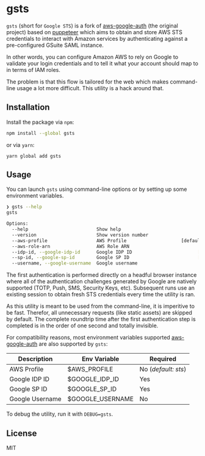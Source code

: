 # gsts

`gsts` (short for `Google STS`) is a fork of [aws-google-auth](https://github.com/cevoaustralia/aws-google-auth) (the original project) based on [puppeteer](https://pptr.dev) which aims to obtain and store AWS STS credentials to interact with Amazon services by authenticating against a pre-configured GSuite SAML instance.

In other words, you can configure Amazon AWS to rely on Google to validate your login credentials and to tell it what your account should map to in terms of IAM roles.

The problem is that this flow is tailored for the web which makes command-line usage a lot more difficult. This utility is a hack around that.

## Installation

Install the package via `npm`:

```sh
npm install --global gsts
```

or via `yarn`:

```
yarn global add gsts
```

## Usage

You can launch `gsts` using command-line options or by setting up some environment variables.

```sh
❯ gsts --help
gsts

Options:
  --help                         Show help                             [boolean]
  --version                      Show version number                   [boolean]
  --aws-profile                  AWS Profile                    [default: "sts"]
  --aws-role-arn                 AWS Role ARN
  --idp-id, --google-idp-id      Google IDP ID                        [required]
  --sp-id, --google-sp-id        Google SP ID                         [required]
  --username, --google-username  Google username
```

The first authentication is performed directly on a headful browser instance where all of the authentication challenges generated by Google are natively supported (TOTP, Push, SMS, Security Keys, etc). Subsequent runs use an existing session to obtain fresh STS credentials every time the utility is ran.

As this utility is meant to be used from the command-line, it is imperitive to be fast. Therefor, all unnecessary requests (like static assets) are skipped by default. The complete roundtrip time after the first authentication step is completed is in the order of one second and totally invisible.

For compatibility reasons, most environment variables supported [aws-google-auth](https://github.com/cevoaustralia/aws-google-auth) are also supported by `gsts`:

| Description | Env Variable | Required |
|-------------|-----------|------------|
| AWS Profile | $AWS_PROFILE | No (_default: sts_)
| Google IDP ID | $GOOGLE_IDP_ID | Yes |
| Google SP ID | $GOOGLE_SP_ID | Yes |
| Google Username | $GOOGLE_USERNAME | No |

To debug the utility, run it with `DEBUG=gsts`.

## License

MIT
